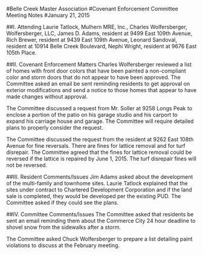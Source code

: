 #Belle Creek Master Association
#Covenant Enforcement Committee Meeting Notes
#January 21, 2015


##I. Attending
Laurie Tatlock, Mulhern MRE, Inc., Charles Wolfersberger, Wolfersberger, LLC, James D. Adams, resident at 9499 East 109th Avenue, Rich Brewer, resident at 9439 East 109th Avenue, Leonard Sandoval, resident at 10914 Belle Creek Boulevard, Nephi Wright, resident at 9676 East 105th  Place.

##II. Covenant Enforcement Matters
Charles Wolfersberger reviewed a list of homes with front door colors that have been painted a non-compliant color and storm doors that do not appear to have been approved.  The Committee asked an email be sent reminding residents to get approval on exterior modifications and send a notice to those homes that appear to have made changes without approval.

The Committee discussed a request from Mr. Soller at 9258 Longs Peak to enclose a portion of the patio on his garage studio and his carport to expand his carriage house and garage.  The Committee will require detailed plans to properly consider the request.

The Committee discussed the request from the resident at 9262 East 108th Avenue for fine reversals.  There are fines for lattice removal and for turf disrepair.  The Committee agreed that the fines for lattice removal could be reversed if the lattice is repaired by June 1, 2015.  The turf disrepair fines will not be reversed.

##III. Resident Comments/Issues
Jim Adams asked about the development of the multi-family and townhome sites.  Laurie Tatlock explained that the sites under contract to Chartered Development Corporation and if the land sale is completed, they would be developed per the existing PUD.  The Committee asked if they could see the plans.

##IV. Committee Comments/Issues
The Committee asked that residents be sent an email reminding them about the Commerce City 24 hour deadline to shovel snow from the sidewalks after a storm.

The Committee asked Chuck Wolfersberger to prepare a list detailing paint violations to discuss at the February meeting.
